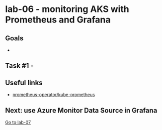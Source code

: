 # lab-06 - monitoring AKS with Prometheus and Grafana


## Goals

* 

## Task #1 - 


## Useful links

* [prometheus-operator/kube-prometheus](https://github.com/prometheus-operator/kube-prometheus.git)

## Next: use Azure Monitor Data Source in Grafana

[Go to lab-07](../lab-07/readme.md)